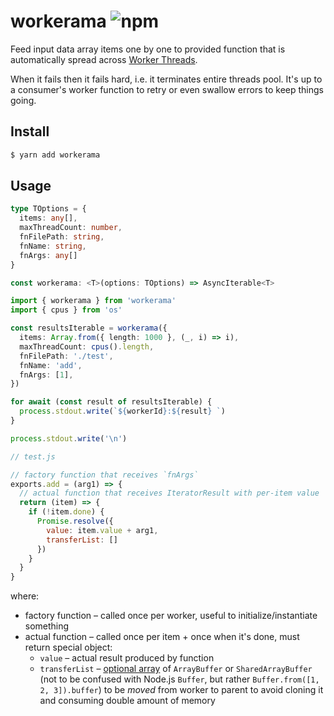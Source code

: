 # workerama ![npm](https://flat.badgen.net/npm/v/workerama)

Feed input data array items one by one to provided function that is automatically spread across [Worker Threads](https://nodejs.org/api/worker_threads.html).

When it fails then it fails hard, i.e. it terminates entire threads pool. It's up to a consumer's worker function to retry or even swallow errors to keep things going.

## Install

```sh
$ yarn add workerama
```

## Usage

```ts
type TOptions = {
  items: any[],
  maxThreadCount: number,
  fnFilePath: string,
  fnName: string,
  fnArgs: any[]
}

const workerama: <T>(options: TOptions) => AsyncIterable<T>
```

```ts
import { workerama } from 'workerama'
import { cpus } from 'os'

const resultsIterable = workerama({
  items: Array.from({ length: 1000 }, (_, i) => i),
  maxThreadCount: cpus().length,
  fnFilePath: './test',
  fnName: 'add',
  fnArgs: [1],
})

for await (const result of resultsIterable) {
  process.stdout.write(`${workerId}:${result} `)
}

process.stdout.write('\n')
```

```js
// test.js

// factory function that receives `fnArgs`
exports.add = (arg1) => {
  // actual function that receives IteratorResult with per-item value
  return (item) => {
    if (!item.done) {
      Promise.resolve({
        value: item.value + arg1,
        transferList: []
      })
    }
  }
}
```

where:

* factory function – called once per worker, useful to initialize/instantiate something
* actual function – called once per item + once when it's done, must return special object:
  * `value` – actual result produced by function
  * `transferList` – [optional array](https://nodejs.org/dist/latest-v12.x/docs/api/worker_threads.html#worker_threads_port_postmessage_value_transferlist) of `ArrayBuffer` or `SharedArrayBuffer` (not to be confused with Node.js `Buffer`, but rather `Buffer.from([1, 2, 3]).buffer`) to be _moved_ from worker to parent to avoid cloning it and consuming double amount of memory
